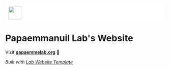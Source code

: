 <div style="background: white; padding: 8px 10px 4px 10px;">
    <img src="images/MSK_Logo.png" height="40px"/>
</div>

# Papaemmanuil Lab's Website

Visit **[papaemmelab.org](https://papaemmelab.org)** 🚀

_Built with [Lab Website Template](https://greene-lab.gitbook.io/lab-website-template-docs)_

